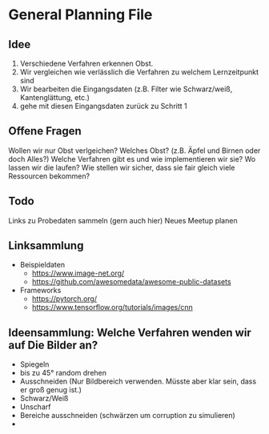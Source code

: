 # General Planning File

## Idee

1. Verschiedene Verfahren erkennen Obst.
2. Wir vergleichen wie verlässlich die Verfahren zu welchem Lernzeitpunkt sind
3. Wir bearbeiten die Eingangsdaten (z.B. Filter wie Schwarz/weiß, Kantenglättung, etc.)
4. gehe mit diesen Eingangsdaten zurück zu Schritt 1

## Offene Fragen

Wollen wir nur Obst verlgeichen?
 Welches Obst? (z.B. Äpfel und Birnen oder doch Alles?)
Welche Verfahren gibt es und wie implementieren wir sie?
Wo lassen wir die laufen?
 Wie stellen wir sicher, dass sie fair gleich viele Ressourcen bekommen?

## Todo

Links zu Probedaten sammeln (gern auch hier)
Neues Meetup planen

## Linksammlung
  
- Beispieldaten
  - <https://www.image-net.org/>
  - <https://github.com/awesomedata/awesome-public-datasets>
- Frameworks 
  - https://pytorch.org/
  - https://www.tensorflow.org/tutorials/images/cnn

## Ideensammlung: Welche Verfahren wenden wir auf Die Bilder an? 
- Spiegeln
- bis zu 45° random drehen 
- Ausschneiden (Nur Bildbereich verwenden. Müsste aber klar sein, dass er groß genug ist.) 
- Schwarz/Weiß 
- Unscharf 
- Bereiche ausschneiden (schwärzen um corruption zu simulieren) 
- 

